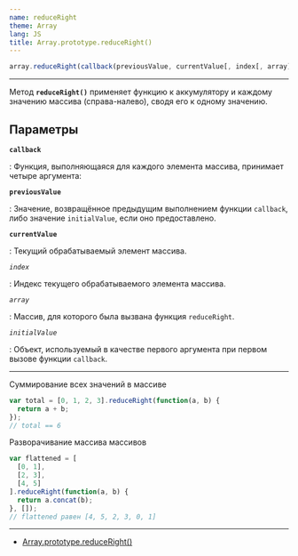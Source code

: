 ```yaml
---
name: reduceRight
theme: Array
lang: JS
title: Array.prototype.reduceRight()
---
```


```js
array.reduceRight(callback(previousValue, currentValue[, index[, array]])[, initialValue])
```

---

Метод **`reduceRight()`** применяет функцию к аккумулятору и каждому значению массива (справа-налево), сводя его к одному значению.

## Параметры

**`callback`**

: Функция, выполняющаяся для каждого элемента массива, принимает четыре аргумента:

**`previousValue`**

: Значение, возвращённое предыдущим выполнением функции `callback`, либо значение `initialValue`, если оно предоставлено.

**`currentValue`**

: Текущий обрабатываемый элемент массива.

_`index`_

: Индекс текущего обрабатываемого элемента массива.

_`array`_

: Массив, для которого была вызвана функция `reduceRight`.

_`initialValue`_

: Объект, используемый в качестве первого аргумента при первом вызове функции `callback`.

---

Суммирование всех значений в массиве

```js
var total = [0, 1, 2, 3].reduceRight(function(a, b) {
  return a + b;
});
// total == 6
```

Разворачивание массива массивов

```js
var flattened = [
  [0, 1],
  [2, 3],
  [4, 5]
].reduceRight(function(a, b) {
  return a.concat(b);
}, []);
// flattened равен [4, 5, 2, 3, 0, 1]
```

---

- [Array.prototype.reduceRight()](https://developer.mozilla.org/ru/docs/Web/JavaScript/Reference/Global_Objects/Array/reduceRight)
